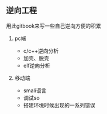 ## 逆向工程

用此gitbook来写一些自己逆向方便的积累

1. pc端
    * c/c++逆向分析
    * 加壳、脱壳
    * elf逆向分析

2. 移动端
    * smali语言
    * 调试so
    * 搭建环境时候出现的一系列错误



